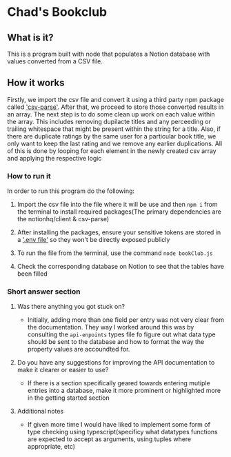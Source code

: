 # Chad's Bookclub

## What is it?

This is a program built with node that populates a Notion database with values converted from a CSV file.

## How it works

Firstly, we import the csv file and convert it using a third party npm package called ['csv-parse'](https://www.npmjs.com/package/csv-parse). After that, we proceed to store those converted results in an array. The next step is to do some clean up work on each value within the array. This includes removing dupilacte titles and any perceeding or trailing whitespace that might be present within the string for a title. Also, if there are duplicate ratings by the same user for a particular book title, we only want to keep the last rating and we remove any earlier duplications. All of this is done by looping for each element in the newly created csv array and applying the respective logic

### How to run it

In order to run this program do the following:

1. Import the csv file into the file where it will be use and then `npm i` from the terminal to install required packages(The primary dependencies are the notionhq/client & csv-parse)

2. After installing the packages, ensure your sensitive tokens are stored in a ['.env file'](https://www.npmjs.com/package/dotenv) so they won't be directly exposed publicly

3. To run the file from the terminal, use the command `node bookClub.js`

4. Check the corresponding database on Notion to see that the tables have been filled

### Short answer section

1. Was there anything you got stuck on?

   - Initially, adding more than one field per entry was not very clear from the documentation. They way I worked around this was by consulting the `api-enpoints` types file fo figure out what data type should be sent to the database and how to format the way the property values are accoundted for.

2. Do you have any suggestions for improving the API documentation to make it clearer or easier to use?

   - If there is a section specifically geared towards entering mutiple entries into a database, make it more prominent or highlighted more in the getting started section

3. Additional notes
   - If given more time I would have liked to implement some form of type checking using typescript(specificy what datatypes functions are expected to accept as arguments, using tuples where appropriate, etc)
